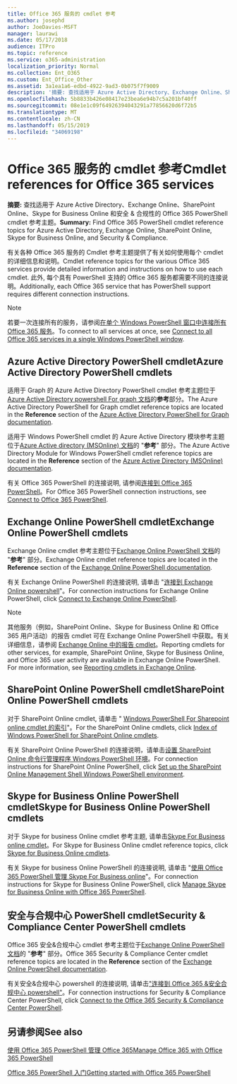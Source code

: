 ```yaml
---
title: Office 365 服务的 cmdlet 参考
ms.author: josephd
author: JoeDavies-MSFT
manager: laurawi
ms.date: 05/17/2018
audience: ITPro
ms.topic: reference
ms.service: o365-administration
localization_priority: Normal
ms.collection: Ent_O365
ms.custom: Ent_Office_Other
ms.assetid: 3a1ea1a6-edbd-4922-9ad3-0b075f7f9009
description: '摘要: 查找适用于 Azure Active Directory、Exchange Online、SharePoint Online、Skype for Business Online 和安全 & 合规性的 Office 365 PowerShell cmdlet 参考主题。'
ms.openlocfilehash: 5b8833b426e08417e23bea6e94b7c5a201bf40ff
ms.sourcegitcommit: 08e1e1c09f64926394043291a77856620d6f72b5
ms.translationtype: MT
ms.contentlocale: zh-CN
ms.lasthandoff: 05/15/2019
ms.locfileid: "34069198"
---
```

# <a name="cmdlet-references-for-office-365-services"></a><span data-ttu-id="d8912-103">Office 365 服务的 cmdlet 参考</span><span class="sxs-lookup"><span data-stu-id="d8912-103">Cmdlet references for Office 365 services</span></span>

 <span data-ttu-id="d8912-104">**摘要:** 查找适用于 Azure Active Directory、Exchange Online、SharePoint Online、Skype for Business Online 和安全 & 合规性的 Office 365 PowerShell cmdlet 参考主题。</span><span class="sxs-lookup"><span data-stu-id="d8912-104">**Summary:** Find Office 365 PowerShell cmdlet reference topics for Azure Active Directory, Exchange Online, SharePoint Online, Skype for Business Online, and Security & Compliance.</span></span>
  
<span data-ttu-id="d8912-105">有关各种 Office 365 服务的 Cmdlet 参考主题提供了有关如何使用每个 cmdlet 的详细信息和说明。</span><span class="sxs-lookup"><span data-stu-id="d8912-105">Cmdlet reference topics for the various Office 365 services provide detailed information and instructions on how to use each cmdlet.</span></span> <span data-ttu-id="d8912-106">此外, 每个具有 PowerShell 支持的 Office 365 服务都需要不同的连接说明。</span><span class="sxs-lookup"><span data-stu-id="d8912-106">Additionally, each Office 365 service that has PowerShell support requires different connection instructions.</span></span>
  
> [!NOTE]
> <span data-ttu-id="d8912-107">若要一次连接所有的服务，请参阅[在单个 Windows PowerShell 窗口中连接所有 Office 365 服务](connect-to-all-office-365-services-in-a-single-windows-powershell-window.md)。</span><span class="sxs-lookup"><span data-stu-id="d8912-107">To connect to all services at once, see [Connect to all Office 365 services in a single Windows PowerShell window](connect-to-all-office-365-services-in-a-single-windows-powershell-window.md).</span></span> 
  
## <a name="azure-active-directory-powershell-cmdlets"></a><span data-ttu-id="d8912-108">Azure Active Directory PowerShell cmdlet</span><span class="sxs-lookup"><span data-stu-id="d8912-108">Azure Active Directory PowerShell cmdlets</span></span>

<span data-ttu-id="d8912-109">适用于 Graph 的 Azure Active Directory PowerShell cmdlet 参考主题位于[Azure Active Directory powershell For graph 文档](https://docs.microsoft.com/powershell/azure/active-directory/install-adv2?view=azureadps-2.0)的**参考**部分。</span><span class="sxs-lookup"><span data-stu-id="d8912-109">The Azure Active Directory PowerShell for Graph cmdlet reference topics are located in the **Reference** section of the [Azure Active Directory PowerShell for Graph documentation](https://docs.microsoft.com/powershell/azure/active-directory/install-adv2?view=azureadps-2.0).</span></span>

<span data-ttu-id="d8912-110">适用于 Windows PowerShell cmdlet 的 Azure Active Directory 模块参考主题位于[Azure Active directory (MSOnline) 文档](https://docs.microsoft.com/powershell/azure/active-directory/overview?view=azureadps-1.0)的 "**参考**" 部分。</span><span class="sxs-lookup"><span data-stu-id="d8912-110">The Azure Active Directory Module for Windows PowerShell cmdlet reference topics are located in the **Reference** section of the [Azure Active Directory (MSOnline) documentation](https://docs.microsoft.com/powershell/azure/active-directory/overview?view=azureadps-1.0).</span></span>

<span data-ttu-id="d8912-111">有关 Office 365 PowerShell 的连接说明, 请参阅[连接到 Office 365 PowerShell](connect-to-office-365-powershell.md)。</span><span class="sxs-lookup"><span data-stu-id="d8912-111">For Office 365 PowerShell connection instructions, see [Connect to Office 365 PowerShell](connect-to-office-365-powershell.md).</span></span>
  
## <a name="exchange-online-powershell-cmdlets"></a><span data-ttu-id="d8912-112">Exchange Online PowerShell cmdlet</span><span class="sxs-lookup"><span data-stu-id="d8912-112">Exchange Online PowerShell cmdlets</span></span>

<span data-ttu-id="d8912-113">Exchange Online cmdlet 参考主题位于[Exchange Online PowerShell 文档](https://docs.microsoft.com/powershell/exchange/exchange-online/exchange-online-powershell?view=exchange-ps)的 "**参考**" 部分。</span><span class="sxs-lookup"><span data-stu-id="d8912-113">Exchange Online cmdlet reference topics are located in the **Reference** section of the [Exchange Online PowerShell documentation](https://docs.microsoft.com/powershell/exchange/exchange-online/exchange-online-powershell?view=exchange-ps).</span></span>
  
<span data-ttu-id="d8912-114">有关 Exchange Online PowerShell 的连接说明, 请单击 "[连接到 Exchange Online powershell](https://go.microsoft.com/fwlink/p/?LinkId=396554)"。</span><span class="sxs-lookup"><span data-stu-id="d8912-114">For connection instructions for Exchange Online PowerShell, click [Connect to Exchange Online PowerShell](https://go.microsoft.com/fwlink/p/?LinkId=396554).</span></span>
  
> [!NOTE]
> <span data-ttu-id="d8912-p102">其他服务（例如，SharePoint Online、Skype for Business Online 和 Office 365 用户活动）的报告 cmdlet 可在 Exchange Online PowerShell 中获取。有关详细信息，请参阅 [Exchange Online 中的报告 cmdlet](https://go.microsoft.com/fwlink/p/?LinkId=691595)。</span><span class="sxs-lookup"><span data-stu-id="d8912-p102">Reporting cmdlets for other services, for example, SharePoint Online, Skype for Business Online, and Office 365 user activity are available in Exchange Online PowerShell. For more information, see [Reporting cmdlets in Exchange Online](https://go.microsoft.com/fwlink/p/?LinkId=691595).</span></span> 
  
## <a name="sharepoint-online-powershell-cmdlets"></a><span data-ttu-id="d8912-117">SharePoint Online PowerShell cmdlet</span><span class="sxs-lookup"><span data-stu-id="d8912-117">SharePoint Online PowerShell cmdlets</span></span>

<span data-ttu-id="d8912-118">对于 SharePoint Online cmdlet, 请单击 " [Windows PowerShell For Sharepoint online cmdlet 的索引](https://go.microsoft.com/fwlink/p/?LinkId=691476)"。</span><span class="sxs-lookup"><span data-stu-id="d8912-118">For the SharePoint Online cmdlets, click [Index of Windows PowerShell for SharePoint Online cmdlets](https://go.microsoft.com/fwlink/p/?LinkId=691476).</span></span>
  
<span data-ttu-id="d8912-119">有关 SharePoint Online PowerShell 的连接说明，请单击[设置 SharePoint Online 命令行管理程序 Windows PowerShell 环境](https://go.microsoft.com/fwlink/p/?LinkId=691603)。</span><span class="sxs-lookup"><span data-stu-id="d8912-119">For connection instructions for SharePoint Online PowerShell, click [Set up the SharePoint Online Management Shell Windows PowerShell environment](https://go.microsoft.com/fwlink/p/?LinkId=691603).</span></span>
  
## <a name="skype-for-business-online-powershell-cmdlets"></a><span data-ttu-id="d8912-120">Skype for Business Online PowerShell cmdlet</span><span class="sxs-lookup"><span data-stu-id="d8912-120">Skype for Business Online PowerShell cmdlets</span></span>

<span data-ttu-id="d8912-121">对于 Skype for business Online cmdlet 参考主题, 请单击[Skype For Business online cmdlet](https://technet.microsoft.com/library/mt228132.aspx)。</span><span class="sxs-lookup"><span data-stu-id="d8912-121">For Skype for Business Online cmdlet reference topics, click [Skype for Business Online cmdlets](https://technet.microsoft.com/library/mt228132.aspx).</span></span>
  
<span data-ttu-id="d8912-122">有关 Skype for business Online PowerShell 的连接说明, 请单击 "[使用 Office 365 PowerShell 管理 Skype For Business online](manage-skype-for-business-online-with-office-365-powershell.md)"。</span><span class="sxs-lookup"><span data-stu-id="d8912-122">For connection instructions for Skype for Business Online PowerShell, click [Manage Skype for Business Online with Office 365 PowerShell](manage-skype-for-business-online-with-office-365-powershell.md).</span></span>

## <a name="security-amp-compliance-center-powershell-cmdlets"></a><span data-ttu-id="d8912-123">安全与合规中心 PowerShell cmdlet</span><span class="sxs-lookup"><span data-stu-id="d8912-123">Security &amp; Compliance Center PowerShell cmdlets</span></span>

<span data-ttu-id="d8912-124">Office 365 安全&amp;合规中心 cmdlet 参考主题位于[Exchange Online PowerShell 文档](https://docs.microsoft.com/powershell/exchange/exchange-online/exchange-online-powershell?view=exchange-ps)的 "**参考**" 部分。</span><span class="sxs-lookup"><span data-stu-id="d8912-124">Office 365 Security &amp; Compliance Center cmdlet reference topics are located in the **Reference** section of the [Exchange Online PowerShell documentation](https://docs.microsoft.com/powershell/exchange/exchange-online/exchange-online-powershell?view=exchange-ps).</span></span>
  
<span data-ttu-id="d8912-125">有关安全&amp;合规中心 powershell 的连接说明, 请单击["连接到 Office 365 &amp;安全合规中心 powershell"](https://docs.microsoft.com/powershell/exchange/office-365-scc/connect-to-scc-powershell/connect-to-scc-powershell?view=exchange-ps)。</span><span class="sxs-lookup"><span data-stu-id="d8912-125">For connection instructions for Security &amp; Compliance Center PowerShell, click [Connect to the Office 365 Security &amp; Compliance Center PowerShell](https://docs.microsoft.com/powershell/exchange/office-365-scc/connect-to-scc-powershell/connect-to-scc-powershell?view=exchange-ps).</span></span>


  
## <a name="see-also"></a><span data-ttu-id="d8912-126">另请参阅</span><span class="sxs-lookup"><span data-stu-id="d8912-126">See also</span></span>

[<span data-ttu-id="d8912-127">使用 Office 365 PowerShell 管理 Office 365</span><span class="sxs-lookup"><span data-stu-id="d8912-127">Manage Office 365 with Office 365 PowerShell</span></span>](manage-office-365-with-office-365-powershell.md)
  
[<span data-ttu-id="d8912-128">Office 365 PowerShell 入门</span><span class="sxs-lookup"><span data-stu-id="d8912-128">Getting started with Office 365 PowerShell</span></span>](getting-started-with-office-365-powershell.md)

